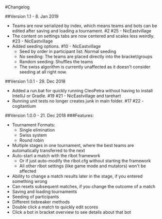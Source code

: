 #Changelog

##Version 1.1 - 8. Jan 2019

* Teams are now serialized by index, which means teams and bots can be edited after saving and loading a tournament. #2 #25 - NicEastvillage
* The content on settings tabs are now centered and scales less weirdly. #23 - NicEastvillage
* Added seeding options. #10 - NicEastvillage
  * Seed by order in participant list: Normal seeding
  * No seeding: The teams are placed directly into the bracket/groups
  * Random seeding: Shuffles the teams
  * The swiss algorithm is currently unaffected as it doesn't consider seeding at all right now.

##Version 1.0.1 - 29. Dec 2018
* Added a run.bat for quickly running CleoPetra without having to install IntelliJ or Gradle. #19 #21 - NicEastvillage and tarehart
* Running unit tests no longer creates junk in main folder. #17 #22 - cogitantium

##Version 1.0.0 - 21. Dec 2018
###Features:

* Tournament Formats:
  * Single elimination  
  * Swiss system  
  * Round robin  
* Multiple stages in one tournament, where the best teams are automatically transferred to the next  
* Auto-start a match with the rlbot framework
  * Or if just auto-modify the rlbot.cfg without starting the framework
  * All other rlbot settings (like game mode and mutators) won't be affected
* Ability to change a match results later in the stage, if you entered something wrong
* Can resets subsequent matches, if you change the outcome of a match
* Saving and loading tournaments
* Seeding of participants
* Different tiebreaker methods
* Double click a match to quickly edit scores
* Click a bot in bracket overview to see details about that bot
